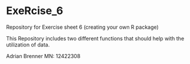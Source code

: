 # ExeRcise_6
Repository for Exercise sheet 6 (creating your own R package)


This Repository includes two different functions that should help with the utilization of data.

Adrian Brenner MN: 12422308
